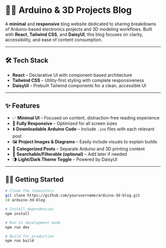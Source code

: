 # 🔧📐 Arduino & 3D Projects Blog

A **minimal** and **responsive** blog website dedicated to sharing breakdowns of Arduino-based electronics projects and 3D modeling workflows. Built with **React**, **Tailwind CSS**, and **DaisyUI**, this blog focuses on clarity, accessibility, and ease of content consumption.

---

## 🛠️ Tech Stack

- **React** – Declarative UI with component-based architecture  
- **Tailwind CSS** – Utility-first styling with complete responsiveness  
- **DaisyUI** – Prebuilt Tailwind components for a clean, accessible UI  

---

## ✨ Features

- ✅ **Minimal UI** – Focused on content, distraction-free reading experience  
- 📱 **Fully Responsive** – Optimized for all screen sizes  
- ⬇️ **Downloadable Arduino Code** – Include `.ino` files with each relevant post  
- 🖼️ **Project Images & Diagrams** – Easily include visuals to explain builds  
- 🧰 **Categorized Posts** – Separate Arduino and 3D printing content  
- 🔎 **Searchable/Filterable (optional)** – Add later if needed  
- 🌗 **Light/Dark Theme Toggle** – Powered by DaisyUI

---

## 🧑‍💻 Getting Started

```bash
# Clone the repository
git clone https://github.com/yourusername/arduino-3d-blog.git
cd arduino-3d-blog

# Install dependencies
npm install

# Run in development mode
npm run dev

# Build for production
npm run build
